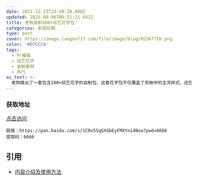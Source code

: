 ```yaml
---
date: 2021-12-23T23:49:20.000Z
updated: 2025-09-06T06:51:21.642Z
title: 老狗自制100+综艺花字包！
categories: 影视后期
type: post
cover: https://image.laogou717.com/file/image/blog/025677tH.png
color: '#D7CCCA'
tags:
  - Pr模板
  - 综艺花字
  - 自制素材
  - 热门
ai_text: >-
  老狗推出了一套包含100+综艺花字的自制包，这套花字包不仅覆盖了剪映中的主流样式，还包含了一些独特的自制样式。目前，这套花字包仅支持带有旧版标题的版本。
---  
```


### 获取地址
[点击访问](https://pan.baidu.com/s/1C0x5SgGXGbEyFMXYni4Nsw?pwd=6666/)

```
链接：https://pan.baidu.com/s/1C0x5SgGXGbEyFMXYni4Nsw?pwd=6666 
提取码：6666 
```

## 引用

- [内容介绍及使用方法](https://www.bilibili.com/video/BV1484y1y7jk/?spm_id_from=333.999.0.0&vd_source=b88a7cc0809f8c12510c0765d39efef7)